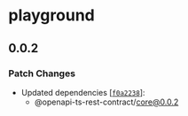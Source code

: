 # playground

## 0.0.2

### Patch Changes

- Updated dependencies [[`f0a2238`](https://github.com/Carminepo2/openapi-ts-rest-contract/commit/f0a22385904fd582ce22f88335ff26f17525dbbb)]:
  - @openapi-ts-rest-contract/core@0.0.2

